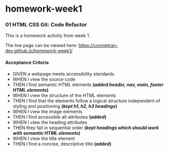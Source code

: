 # homework-week1

### 01 HTML CSS Git: Code Refactor

This is a homework activity from week 1. 

The live page can be viewed here: https://connietran-dev.github.io/homework-week1/


#### Acceptance Criteria


* GIVEN a webpage meets accessibility standards
* WHEN I view the source code
* THEN I find semantic HTML elements **(*added header, nav, main, footer HTML elements*)**
* WHEN I view the structure of the HTML elements
* THEN I find that the elements follow a logical structure independent of styling and positioning **(*kept h1, h2, h3 headings*)**
* WHEN I view the image elements
* THEN I find accessible alt attributes **(*added*)**
* WHEN I view the heading attributes
* THEN they fall in sequential order **(*kept headings which should work with semantic HTML elements*)**
* WHEN I view the title element
* THEN I find a concise, descriptive title **(*added*)**

